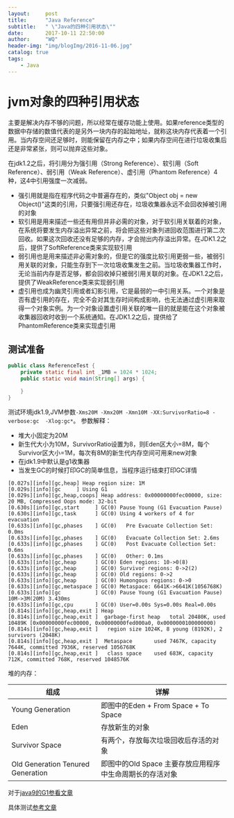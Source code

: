 ```yaml
---
layout:     post
title:      "Java Reference"
subtitle:   " \"Java的四种引用状态\""
date:       2017-10-11 22:50:00
author:     "WQ"
header-img: "img/blogImg/2016-11-06.jpg"
catalog: true
tags:
    - Java
---
```


# jvm对象的四种引用状态

主要是解决内存不够的问题，所以经常在缓存功能上使用。如果reference类型的数据中存储的数值代表的是另外一块内存的起始地址，就称这块内存代表着一个引用。当内存空间还足够时，则能保留在内存之中；如果内存空间在进行垃圾收集后还是非常紧张，则可以抛弃这些对象。

在jdk1.2之后，将引用分为强引用（Strong Reference）、软引用（Soft Reference）、弱引用（Weak Reference）、虚引用（Phantom Reference）4种，这4中引用强度一次减弱。

* 强引用就是指在程序代码之中普遍存在的，类似"Object obj = new Object()"这类的引用，只要强引用还存在，垃圾收集器永远不会回收掉被引用的对象
* 软引用是用来描述一些还有用但并非必需的对象，对于软引用关联着的对象，在系统将要发生内存溢出异常之前，将会把这些对象列进回收范围进行第二次回收。如果这次回收还没有足够的内存，才会抛出内存溢出异常。在JDK1.2之后，提供了SoftReference类来实现软引用
* 弱引用也是用来描述非必需对象的，但是它的强度比软引用更弱一些，被弱引用关联的对象，只能生存到下一次垃圾收集发生之前。当垃圾收集器工作时，无论当前内存是否足够，都会回收掉只被弱引用关联的对象。在JDK1.2之后，提供了WeakReference类来实现弱引用
* 虚引用也成为幽灵引用或者幻影引用，它是最弱的一中引用关系。一个对象是否有虚引用的存在，完全不会对其生存时间构成影响，也无法通过虚引用来取得一个对象实例。为一个对象设置虚引用关联的唯一目的就是能在这个对象被收集器回收时收到一个系统通知。在JDK1.2之后，提供给了PhantomReference类来实现虚引用

## 测试准备

```java
public class ReferenceTest {
    private static final int _1MB = 1024 * 1024;
    public static void main(String[] args) {

    }
}
```

测试环境jdk1.9,JVM参数`-Xms20M -Xmx20M -Xmn10M -XX:SurvivorRatio=8 -verbose:gc  -Xlog:gc*`。
参数解释：

* 堆大小固定为20M
* 新生代大小为10M，SurvivorRatio设置为8，则Eden区大小=8M，每个Survivor区大小=1M，每次有8M的新生代内存空间可用来new对象
* 在jdk1.9中默认是g1收集器
* 当发生GC的时候打印GC的简单信息，当程序运行结束打印GC详情

```
[0.027s][info][gc,heap] Heap region size: 1M
[0.029s][info][gc     ] Using G1
[0.029s][info][gc,heap,coops] Heap address: 0x00000000fec00000, size: 20 MB, Compressed Oops mode: 32-bit
[0.630s][info][gc,start     ] GC(0) Pause Young (G1 Evacuation Pause)
[0.630s][info][gc,task      ] GC(0) Using 4 workers of 4 for evacuation
[0.633s][info][gc,phases    ] GC(0)   Pre Evacuate Collection Set: 0.0ms
[0.633s][info][gc,phases    ] GC(0)   Evacuate Collection Set: 2.6ms
[0.633s][info][gc,phases    ] GC(0)   Post Evacuate Collection Set: 0.6ms
[0.633s][info][gc,phases    ] GC(0)   Other: 0.1ms
[0.633s][info][gc,heap      ] GC(0) Eden regions: 10->0(8)
[0.633s][info][gc,heap      ] GC(0) Survivor regions: 0->2(2)
[0.633s][info][gc,heap      ] GC(0) Old regions: 0->2
[0.633s][info][gc,heap      ] GC(0) Humongous regions: 0->0
[0.633s][info][gc,metaspace ] GC(0) Metaspace: 6641K->6641K(1056768K)
[0.633s][info][gc           ] GC(0) Pause Young (G1 Evacuation Pause) 10M->3M(20M) 3.430ms
[0.633s][info][gc,cpu       ] GC(0) User=0.00s Sys=0.00s Real=0.00s
[0.814s][info][gc,heap,exit ] Heap
[0.814s][info][gc,heap,exit ]  garbage-first heap   total 20480K, used 10489K [0x00000000fec00000, 0x00000000fed000a0, 0x0000000100000000)
[0.814s][info][gc,heap,exit ]   region size 1024K, 8 young (8192K), 2 survivors (2048K)
[0.814s][info][gc,heap,exit ]  Metaspace       used 7467K, capacity 7644K, committed 7936K, reserved 1056768K
[0.814s][info][gc,heap,exit ]   class space    used 683K, capacity 712K, committed 768K, reserved 1048576K

```

堆的内存：

|组成|	详解|
|----|----|
|Young Generation|	即图中的Eden + From Space + To Space|
|Eden|存放新生的对象|
|Survivor Space|有两个，存放每次垃圾回收后存活的对象|
|Old Generation	Tenured Generation| 即图中的Old Space 主要存放应用程序中生命周期长的存活对象|

对于[java9的G1参看文章](http://www.jianshu.com/p/fd18fa1d09d2)

具体测试[参考文章](http://www.cnblogs.com/xrq730/p/7082471.html)